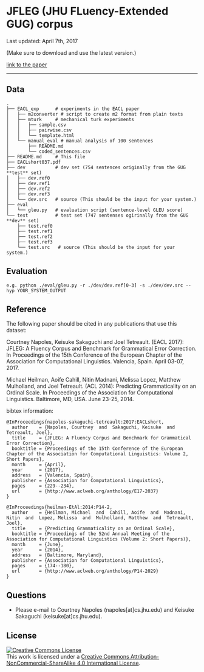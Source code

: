 # JFLEG (JHU FLuency-Extended GUG) corpus

Last updated: April 7th, 2017

(Make sure to download and use the latest version.)

[link to the paper](http://aclweb.org/anthology/E17-2037)

- - -

## Data

    .
    ├── EACL_exp      # experiments in the EACL paper
    │   ├── m2converter # script to create m2 format from plain texts
    │   ├── mturk     # mechanical turk experiments
    │   │   ├── sample.csv
    │   │   ├── pairwise.csv
    │   │   └── template.html
    │   └── manual_eval # manual analysis of 100 sentences
    │       ├── README.md
    │       └── coded_sentences.csv
    ├── README.md     # This file
    ├── EACLshort037.pdf
    ├── dev           # dev set (754 sentences originally from the GUG **test** set)
    │   ├── dev.ref0
    │   ├── dev.ref1
    │   ├── dev.ref2
    │   ├── dev.ref3
    │   └── dev.src   # source (This should be the input for your system.)
    ├── eval
    │   └── gleu.py   # evaluation script (sentence-level GLEU score)
    └── test          # test set (747 sentenses ogirinally from the GUG **dev** set)
        ├── test.ref0
        ├── test.ref1
        ├── test.ref2
        ├── test.ref3
        └── test.src   # source (This should be the input for your system.)

## Evaluation

    e.g. python ./eval/gleu.py -r ./dev/dev.ref[0-3] -s ./dev/dev.src --hyp YOUR_SYSTEM_OUTPUT


## Reference
The following paper should be cited in any publications that use this dataset:

Courtney Napoles, Keisuke Sakaguchi and Joel Tetreault. (EACL 2017): JFLEG: A Fluency Corpus and Benchmark for Grammatical Error Correction. In Proceedings of the 15th Conference of the European Chapter of the Association for Computational Linguistics. Valencia, Spain. April 03-07, 2017.

Michael Heilman, Aoife Cahill, Nitin Madnani, Melissa Lopez, Matthew Mulholland, and Joel Tetreault. (ACL 2014): Predicting Grammaticality on an Ordinal Scale. In Proceedings of the Association for Computational Linguistics. Baltimore, MD, USA. June 23-25, 2014.

bibtex information:

    @InProceedings{napoles-sakaguchi-tetreault:2017:EACLshort,
      author    = {Napoles, Courtney  and  Sakaguchi, Keisuke  and  Tetreault, Joel},
      title     = {JFLEG: A Fluency Corpus and Benchmark for Grammatical Error Correction},
      booktitle = {Proceedings of the 15th Conference of the European Chapter of the Association for Computational Linguistics: Volume 2, Short Papers},
      month     = {April},
      year      = {2017},
      address   = {Valencia, Spain},
      publisher = {Association for Computational Linguistics},
      pages     = {229--234},
      url       = {http://www.aclweb.org/anthology/E17-2037}
    }

    @InProceedings{heilman-EtAl:2014:P14-2,
      author    = {Heilman, Michael  and  Cahill, Aoife  and  Madnani, Nitin  and  Lopez, Melissa  and  Mulholland, Matthew  and  Tetreault, Joel},
      title     = {Predicting Grammaticality on an Ordinal Scale},
      booktitle = {Proceedings of the 52nd Annual Meeting of the Association for Computational Linguistics (Volume 2: Short Papers)},
      month     = {June},
      year      = {2014},
      address   = {Baltimore, Maryland},
      publisher = {Association for Computational Linguistics},
      pages     = {174--180},
      url       = {http://www.aclweb.org/anthology/P14-2029}
    }


## Questions

 - Please e-mail to Courtney Napoles (napoles[at]cs.jhu.edu) and Keisuke Sakaguchi (keisuke[at]cs.jhu.edu).


## License
<a rel="license" href="http://creativecommons.org/licenses/by-nc-sa/4.0/"><img alt="Creative Commons License" style="border-width:0" src="http://i.creativecommons.org/l/by-nc-sa/4.0/88x31.png" /></a><br />This work is licensed under a <a rel="license" href="http://creativecommons.org/licenses/by-nc-sa/4.0/">Creative Commons Attribution-NonCommercial-ShareAlike 4.0 International License</a>.
